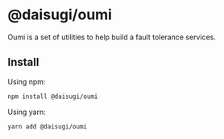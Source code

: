 # @daisugi/oumi

Oumi is a set of utilities to help build a fault tolerance services.

## Install

Using npm:

```sh
npm install @daisugi/oumi
```

Using yarn:

```sh
yarn add @daisugi/oumi
```
